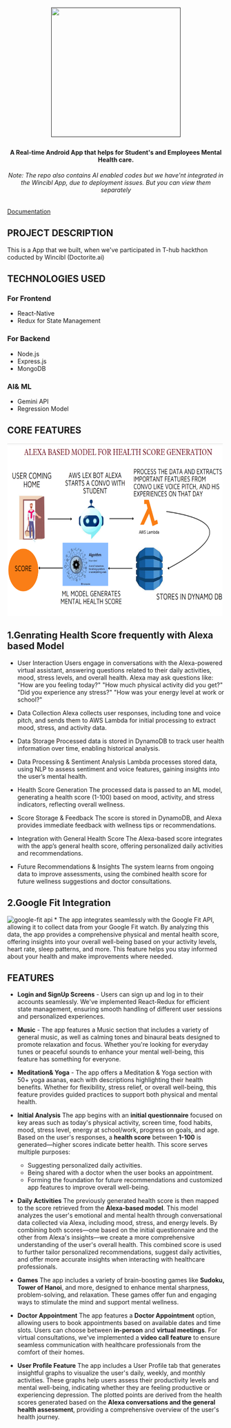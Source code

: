 
<h1 align="center">
  <br>
  <a href=""><img src="https://framerusercontent.com/images/P0dKPcpigYABpDCmkzNJLOdEFU.png" width="300" height= "300"></a>
</h1>

<h4 align="center">A Real-time Android App that helps for Student's and Employees Mental Health care.</h4>
<h6 align="center">Note: The repo also contains AI enabled codes but we have'nt integrated in the Wincibl App, due to deployment issues. But you can view them separately</h6>

<p align="center">
  
  <a href="https://mulberry-calendula-c8e.notion.site/CBIT-MANAGEMENT-IN4882b3934c377745f79b">Documentation</a> 
  
</p>

## PROJECT DESCRIPTION

This is a App that we built, when we've  participated in T-hub hackthon coducted by Wincibl (Doctorite.ai)


## TECHNOLOGIES USED
### For Frontend

* React-Native
* Redux for State Management

### For Backend
* Node.js
* Express.js
* MongoDB

### AI& ML
* Gemini API
* Regression Model


## CORE FEATURES 

<img src="https://github.com/Rohithchowk/Eureka-Mental-Health-Care-App/blob/main/Flow%20Diagram.png?raw=true" alt="Flow Diagram" height="400" width="500"></img>

<h2>1.Genrating Health Score frequently with Alexa based Model</h2>

* User Interaction
Users engage in conversations with the Alexa-powered virtual assistant, answering questions related to their daily activities, mood, stress levels, and overall health.
Alexa may ask questions like:
"How are you feeling today?"
"How much physical activity did you get?"
"Did you experience any stress?"
"How was your energy level at work or school?"

* Data Collection Alexa collects user responses, including tone and voice pitch, and sends them to AWS Lambda for initial processing to extract mood, stress, and activity data.

* Data Storage Processed data is stored in DynamoDB to track user health information over time, enabling historical analysis.

* Data Processing & Sentiment Analysis Lambda processes stored data, using NLP to assess sentiment and voice features, gaining insights into the user’s mental health.

* Health Score Generation The processed data is passed to an ML model, generating a health score (1-100) based on mood, activity, and stress indicators, reflecting overall wellness.

* Score Storage & Feedback The score is stored in DynamoDB, and Alexa provides immediate feedback with wellness tips or recommendations.

* Integration with General Health Score The Alexa-based score integrates with the app’s general health score, offering personalized daily activities and recommendations.

* Future Recommendations & Insights The system learns from ongoing data to improve assessments, using the combined health score for future wellness suggestions and doctor consultations.


<h2> 2.Google Fit Integration</h2>
<img src="https://developers.google.com/static/fit/images/arch_rest.png" alt="google-fit api" width="400" height="300"></img>
 *  The app integrates seamlessly with the Google Fit API, allowing it to collect data from your Google Fit watch. By analyzing this data, the app provides a comprehensive physical and mental health score, offering insights into your overall well-being based on your activity levels, heart rate, sleep patterns, and more. This feature helps you stay informed about your health and make improvements where needed.


## FEATURES

* **Login and SignUp Screens** - Users can sign up and log in to their accounts seamlessly. We've implemented React-Redux for efficient state management, ensuring smooth handling of different user sessions and personalized experiences.
  
* **Music** - The app features a Music section that includes a variety of general music, as well as calming tones and binaural beats designed to promote relaxation and focus. Whether you're looking for everyday tunes or peaceful sounds to enhance your mental well-being, this feature has something for everyone.
  
* **Meditation& Yoga** - The app offers a Meditation & Yoga section with 50+ yoga asanas, each with descriptions highlighting their health benefits. Whether for flexibility, stress relief, or overall well-being, this feature provides guided practices to support both physical and mental health.

* **Initial Analysis** The app begins with an **initial questionnaire** focused on key areas such as today's physical activity, screen time, food habits, mood, stress level, energy at school/work, progress on goals, and age. Based on the user's responses, a **health score** between **1-100** is generated—higher scores indicate better health. This score serves multiple purposes:
  - Suggesting personalized daily activities.
  - Being shared with a doctor when the user books an appointment.
  - Forming the foundation for future recommendations and customized app features to improve overall well-being.


* **Daily Activities**  The previously generated health score is then mapped to the score retrieved from the **Alexa-based model**. This model analyzes the user's emotional and mental health through conversational data collected via Alexa, including mood, stress, and energy levels. By combining both scores—one based on the initial questionnaire and the other from Alexa's insights—we create a more comprehensive understanding of the user's overall health. This combined score is used to further tailor personalized recommendations, suggest daily activities, and offer more accurate insights when interacting with healthcare professionals.

* **Games**  The app includes a variety of brain-boosting games like **Sudoku, Tower of Hanoi**, and more, designed to enhance mental sharpness, problem-solving, and relaxation. These games offer fun and engaging ways to stimulate the mind and support mental wellness.

* **Doctor Appointment**  The app features a **Doctor Appointment** option, allowing users to book appointments based on available dates and time slots. Users can choose between **in-person** and **virtual meetings**. For virtual consultations, we've implemented a **video call feature** to ensure seamless communication with healthcare professionals from the comfort of their homes.

* **User Profile Feature** The app includes a User Profile tab that generates insightful graphs to visualize the user's daily, weekly, and monthly activities. These graphs help users assess their productivity levels and mental well-being, indicating whether they are feeling productive or experiencing depression. The plotted points are derived from the health scores generated based on the **Alexa conversations and the general health assessment**, providing a comprehensive overview of the user's health journey.








